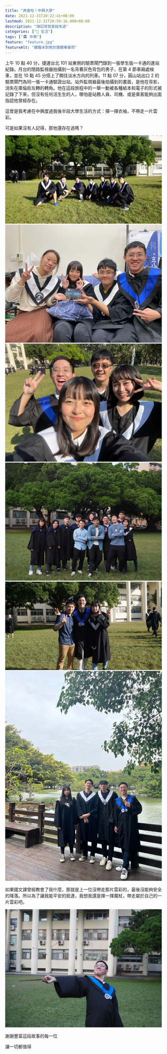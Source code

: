 ```yaml
---
title: "再會啦！中興大學"
date: 2021-12-31T20:22:41+08:00
lastmod: 2021-12-31T20:59:16.000+08:00
description: "請記得我曾經來過"
categories: ["🍫 生活"]
tags: ["🏛 中興"]
feature: "feature.jpg"
featureAlt: "朦朧未對焦的團體畢業照"
---
```



上午 10 點 40 分，捷運台北 101 站東側的驗票閘門錄到一張學生版一卡通的進站紀錄。月台的閉路監視器拍攝到一名背著灰色背包的男子，在第 4 節車廂處候車，並在 10 點 45 分搭上了開往淡水方向的列車。11 點 07 分，圓山站出口 2 的驗票閘門為同一張一卡通驗證出站。站外監視器最後拍攝到的畫面，是他在背影，消失在庫倫街左轉的轉角。他在這段旅程中的一舉一動被各種紙本和電子的形式被記錄了下來，但沒有任何活生生的人，哪怕是站務人員、司機、或是乘客能夠出面指認他曾經存在。

這曾是我考慮在中興度過我後半段大學生活的方式：揮一揮衣袖，不帶走一片雲彩。

可是如果沒有人記得，那他還存在過嗎？

![資工系魯蛇](cs-department.jpg)
![劇坊我的愛](drama-1.jpg)
![劇坊我的愛](drama-2.jpg)
![NLP 實驗室](nlplab-1.jpg)
![NLP 實驗室](nlplab-2.jpg)
![邊緣轉學轉系小圈圈](the-trans.jpg)

如果國文課曾經教會了我什麼，那就是上一位沒帶走那片雲彩的，最後沒能夠安全的降落。所以為了讓我能平安的抵達，我想我還是揮一揮魔杖，帶走屬於自己的一片雲彩吧。

![揮一揮魔杖](swish-the-wand.jpg)

謝謝豐富這段故事的每一位

讓一切都值得
